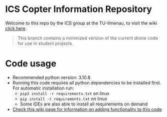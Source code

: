 # ICS Copter Information Repository
 
 Welcome to this repo by the ICS group at the TU-Ilmenau, to visit the wiki [click here](https://github.com/Codethulhu03/DRONE-F1/wiki).

> This branch contains a minimized version of the current drone code for use in student projects.

# Code usage

+ Recommended python version: 3.10.8
+ Running this code requires all python dependencies to be installed first. For automatic installation run:
  + ``` pip3 install -r requirements.txt ``` on linux
  + ``` pip install -r requirements.txt ``` on linux
  + Some IDEs are also able to install all requirements on demand
+ [Check this wiki page for information on adding functionality to this code](https://github.com/Codethulhu03/DRONE-F1/wiki/Adding-functionality-(coding-help))
